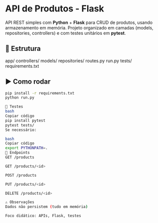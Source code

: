 # API de Produtos - Flask

API REST simples com **Python** + **Flask** para CRUD de produtos, usando armazenamento em memória. Projeto organizado em camadas (models, repositories, controllers) e com testes unitários em **pytest**.

## 📁 Estrutura

app/
controllers/
models/
repositories/
routes.py
run.py
tests/
requirements.txt

## ▶️ Como rodar

```bash
pip install -r requirements.txt
python run.py

🧪 Testes
bash
Copiar código
pip install pytest
pytest tests/
Se necessário:

bash
Copiar código
export PYTHONPATH=.
🔗 Endpoints
GET /products

GET /products/<id>

POST /products

PUT /products/<id>

DELETE /products/<id>

⚠️ Observações
Dados não persistem (tudo em memória)

Foco didático: APIs, Flask, testes
```

